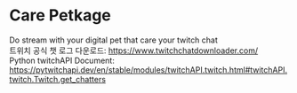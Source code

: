 # Care Petkage
Do stream with your digital pet that care your twitch chat  
트위치 공식 챗 로그 다운로드: https://www.twitchchatdownloader.com/  
Python twitchAPI Document: https://pytwitchapi.dev/en/stable/modules/twitchAPI.twitch.html#twitchAPI.twitch.Twitch.get_chatters
